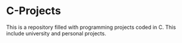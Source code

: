 # C-Projects
This is a repository filled with programming projects coded in C. This include university and personal projects.
